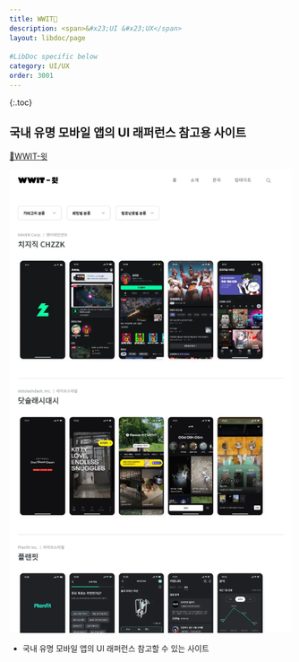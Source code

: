 ```yaml
---
title: WWIT🔗
description: <span>&#x23;UI &#x23;UX</span>
layout: libdoc/page

#LibDoc specific below
category: UI/UX
order: 3001
---
```

{:.toc}

## 국내 유명 모바일 앱의 UI 래퍼런스 참고용 사이트

[🔗WWIT-윗](https://wwit.design/)

![](/assets/docs/3000_Uiux/3001/1.webp)


* 국내 유명 모바일 앱의 UI 래퍼런스 참고할 수 있는 사이트